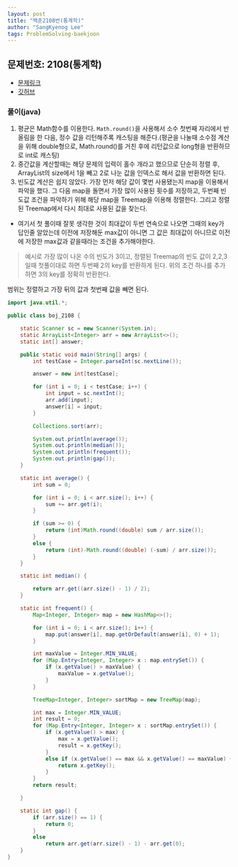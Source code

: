 ```yaml
---
layout: post
title: "백준2108번(통계학)"
author: "SangKyenog Lee"
tags: ProblemSolving-baekjoon
---
```


## 문제번호: 2108(통계학)
- [문제링크](https://www.acmicpc.net/problem/2108)
- [깃허브](https://github.com/sksk713/PS/blob/master/Solve005/boj_2108.java)

### 풀이(java)
1. 평균은 Math함수를 이용한다. `Math.round()`을 사용해서 소수 첫번째 자리에서 반올림을 한 다음, 정수 값을 리턴해주록 캐스팅을 해준다.(평균을 나눌때 소수점 계산을 위해 double형으로, Math.round()를 거친 후에 리턴값으로 long형을 반환하므로 int로 캐스팅)
2. 중간값을 계산할때는 해당 문제의 입력이 홀수 개라고 했으므로 단순히 정렬 후, ArrayList의 size에서 1을 빼고 2로 나눈 값을 인덱스로 해서 값을 반환하면 된다.
3. 빈도값 계산은 쉽지 않았다. 가장 먼저 해당 값이 몇번 사용됐는지 map을 이용해서 파악을 했다. 그 다음 map을 돌면서 가장 많이 사용된 횟수를 저장하고, 두번째 빈도값 조건을 파악하기 위해 해당 map을 Treemap을 이용해 정렬한다. 그리고 정렬된 Treemap에서 다시 최대로 사용된 값을 찾는다.

- 여기서 첫 풀이때 잘못 생각한 것이 최대값이 두번 연속으로 나오면 그때의 key가 답인줄 알았는데 이전에 저장해둔 max값이 아니면 그 값은 최대값이 아니므로 이전에 저장한 max값과 같을때라는 조건을 추가해야한다.
>예시로 가장 많이 나온 수의 빈도가 3이고, 정렬된 Treemap의 빈도 값이 2,2,3 일때 첫풀이대로 하면 두번째 2의 key를 반환하게 된다. 위의 조건 하나를 추가하면 3의 key를 정확히 반환한다.

범위는 정렬하고 가장 뒤의 값과 첫번째 값을 빼면 된다.

```java
import java.util.*;

public class boj_2108 {

    static Scanner sc = new Scanner(System.in);
    static ArrayList<Integer> arr = new ArrayList<>();
    static int[] answer;

    public static void main(String[] args) {
        int testCase = Integer.parseInt(sc.nextLine());

        answer = new int[testCase];

        for (int i = 0; i < testCase; i++) {
            int input = sc.nextInt();
            arr.add(input);
            answer[i] = input;
        }

        Collections.sort(arr);

        System.out.println(average());
        System.out.println(median());
        System.out.println(frequent());
        System.out.println(gap());
    }

    static int average() {
        int sum = 0;

        for (int i = 0; i < arr.size(); i++) {
            sum += arr.get(i);
        }

        if (sum >= 0) {
            return (int)Math.round((double) sum / arr.size());
        }
        else {
            return (int)-Math.round((double) (-sum) / arr.size());
        }
    }

    static int median() {

        return arr.get((arr.size() - 1) / 2);
    }

    static int frequent() {
        Map<Integer, Integer> map = new HashMap<>();

        for (int i = 0; i < arr.size(); i++) {
            map.put(answer[i], map.getOrDefault(answer[i], 0) + 1);
        }

        int maxValue = Integer.MIN_VALUE;
        for (Map.Entry<Integer, Integer> x : map.entrySet()) {
            if (x.getValue() > maxValue) {
                maxValue = x.getValue();
            }
        }

        TreeMap<Integer, Integer> sortMap = new TreeMap(map);

        int max = Integer.MIN_VALUE;
        int result = 0;
        for (Map.Entry<Integer, Integer> x : sortMap.entrySet()) {
            if (x.getValue() > max) {
                max = x.getValue();
                result = x.getKey();
            }
            else if (x.getValue() == max && x.getValue() == maxValue) {
                return x.getKey();
            }
        }
        return result;

    }

    static int gap() {
        if (arr.size() == 1) {
            return 0;
        }
        else
            return arr.get(arr.size() - 1) - arr.get(0);
    }
}
```